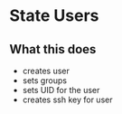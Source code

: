 # State Users

## What this does
- creates user
- sets groups
- sets UID for the user
- creates ssh key for user